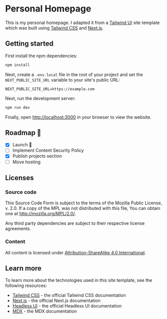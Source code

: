 # Personal Homepage

This is my personal homepage. I adapted it from a [Tailwind UI](https://tailwindui.com) site template which was built using [Tailwind CSS](https://tailwindcss.com) and [Next.js](https://nextjs.org).

## Getting started

First install the npm dependencies:

```bash
npm install
```

Next, create a `.env.local` file in the root of your project and set the `NEXT_PUBLIC_SITE_URL` variable to your site's public URL:

```
NEXT_PUBLIC_SITE_URL=https://example.com
```

Next, run the development server:

```bash
npm run dev
```

Finally, open [http://localhost:3000](http://localhost:3000) in your browser to view the website.

## Roadmap 🚧

- [x] Launch 🚀
- [ ] Implement Content Security Policy
- [x] Publish projects section
- [ ] Move hosting

## Licenses

### Source code

This Source Code Form is subject to the terms of the Mozilla Public License, v. 2.0. If a copy of the MPL was not distributed with this file, You can obtain one at http://mozilla.org/MPL/2.0/.

Any third party dependencies are subject to their respective license agreements.

### Content

All content is licensed under [Attribution-ShareAlike 4.0 International](https://creativecommons.org/licenses/by-sa/4.0/).

## Learn more

To learn more about the technologies used in this site template, see the following resources:

- [Tailwind CSS](https://tailwindcss.com/docs) - the official Tailwind CSS documentation
- [Next.js](https://nextjs.org/docs) - the official Next.js documentation
- [Headless UI](https://headlessui.dev) - the official Headless UI documentation
- [MDX](https://mdxjs.com) - the MDX documentation
